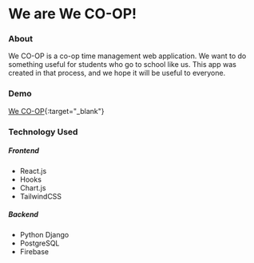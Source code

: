 # We are We CO-OP!

### About

We CO-OP is a co-op time management web application. We want to do something useful for students who go to school like us. This app was created in that process, and we hope it will be useful to everyone.

### Demo

[We CO-OP](URL){:target="\_blank"}

### Technology Used

##### Frontend

- React.js
- Hooks
- Chart.js
- TailwindCSS

##### Backend

- Python Django
- PostgreSQL
- Firebase
